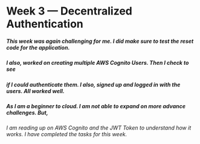 # Week 3 — Decentralized Authentication


##### This week was again challenging for me. I did make sure to test the reset code for the application. 
##### I also, worked on creating multiple AWS Cognito Users. Then I check to see
##### if I could authenticate them. I also, signed up and logged in with the users. All worked well. 
##### As I am a beginner to cloud. I am not able to expand on more advance challenges. But,
######  I am reading up on AWS Cognito and the JWT Token to understand how it works. I have completed the tasks for this week.
